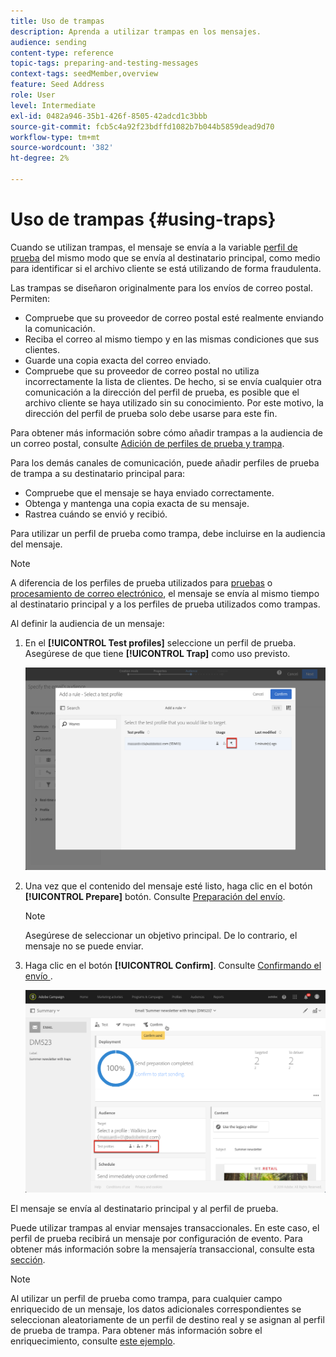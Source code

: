 ```yaml
---
title: Uso de trampas
description: Aprenda a utilizar trampas en los mensajes.
audience: sending
content-type: reference
topic-tags: preparing-and-testing-messages
context-tags: seedMember,overview
feature: Seed Address
role: User
level: Intermediate
exl-id: 0482a946-35b1-426f-8505-42adcd1c3bbb
source-git-commit: fcb5c4a92f23bdffd1082b7b044b5859dead9d70
workflow-type: tm+mt
source-wordcount: '382'
ht-degree: 2%

---
```


# Uso de trampas {#using-traps}

Cuando se utilizan trampas, el mensaje se envía a la variable [perfil de prueba](../../audiences/using/managing-test-profiles.md) del mismo modo que se envía al destinatario principal, como medio para identificar si el archivo cliente se está utilizando de forma fraudulenta.

Las trampas se diseñaron originalmente para los envíos de correo postal. Permiten:

* Compruebe que su proveedor de correo postal esté realmente enviando la comunicación.
* Reciba el correo al mismo tiempo y en las mismas condiciones que sus clientes.
* Guarde una copia exacta del correo enviado.
* Compruebe que su proveedor de correo postal no utiliza incorrectamente la lista de clientes. De hecho, si se envía cualquier otra comunicación a la dirección del perfil de prueba, es posible que el archivo cliente se haya utilizado sin su conocimiento. Por este motivo, la dirección del perfil de prueba solo debe usarse para este fin.

Para obtener más información sobre cómo añadir trampas a la audiencia de un correo postal, consulte [Adición de perfiles de prueba y trampa](../../channels/using/defining-the-direct-mail-audience.md#adding-test-and-trap-profiles).

Para los demás canales de comunicación, puede añadir perfiles de prueba de trampa a su destinatario principal para:

* Compruebe que el mensaje se haya enviado correctamente.
* Obtenga y mantenga una copia exacta de su mensaje.
* Rastrea cuándo se envió y recibió.

Para utilizar un perfil de prueba como trampa, debe incluirse en la audiencia del mensaje.

>[!NOTE]
>
>A diferencia de los perfiles de prueba utilizados para [pruebas](../../sending/using/sending-proofs.md) o [procesamiento de correo electrónico](../../sending/using/email-rendering.md), el mensaje se envía al mismo tiempo al destinatario principal y a los perfiles de prueba utilizados como trampas.

Al definir la audiencia de un mensaje:

1. En el **[!UICONTROL Test profiles]** seleccione un perfil de prueba. Asegúrese de que tiene **[!UICONTROL Trap]** como uso previsto.

   ![](assets/trap_select.png)

1. Una vez que el contenido del mensaje esté listo, haga clic en el botón **[!UICONTROL Prepare]** botón. Consulte [Preparación del envío](../../sending/using/preparing-the-send.md).
   >[!NOTE]
   >
   >Asegúrese de seleccionar un objetivo principal. De lo contrario, el mensaje no se puede enviar.

1. Haga clic en el botón **[!UICONTROL Confirm]**. Consulte [Confirmando el envío ](../../sending/using/confirming-the-send.md) .

   ![](assets/trap_confirm.png)

El mensaje se envía al destinatario principal y al perfil de prueba.

Puede utilizar trampas al enviar mensajes transaccionales. En este caso, el perfil de prueba recibirá un mensaje por configuración de evento. Para obtener más información sobre la mensajería transaccional, consulte esta [sección](../../channels/using/getting-started-with-transactional-msg.md).

>[!NOTE]
>
>Al utilizar un perfil de prueba como trampa, para cualquier campo enriquecido de un mensaje, los datos adicionales correspondientes se seleccionan aleatoriamente de un perfil de destino real y se asignan al perfil de prueba de trampa. Para obtener más información sobre el enriquecimiento, consulte [este ejemplo](../../automating/using/enriching-profile-data-file.md).
